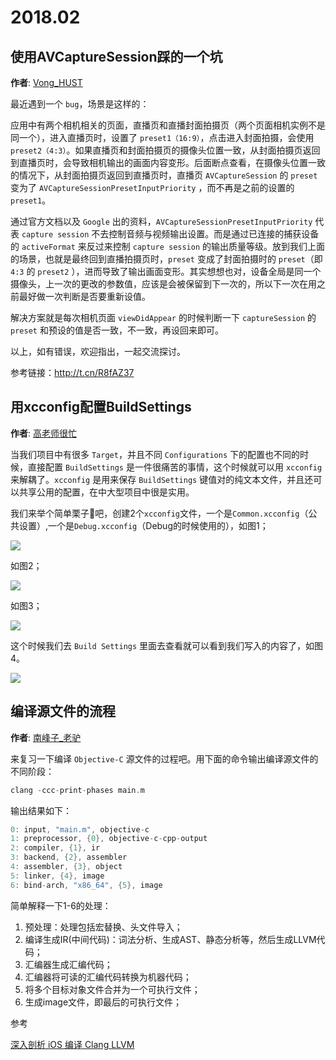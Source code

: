 # 2018.02

使用AVCaptureSession踩的一个坑
--------
**作者**: [Vong_HUST](https://weibo.com/VongLo)

最近遇到一个 `bug`，场景是这样的：

应用中有两个相机相关的页面，直播页和直播封面拍摄页（两个页面相机实例不是同一个），进入直播页时，设置了 `preset1（16:9）`，点击进入封面拍摄，会使用 `preset2（4:3）`。如果直播页和封面拍摄页的摄像头位置一致，从封面拍摄页返回到直播页时，会导致相机输出的画面内容变形。后面断点查看，在摄像头位置一致的情况下，从封面拍摄页返回到直播页时，直播页 `AVCaptureSession` 的 `preset` 变为了 `AVCaptureSessionPresetInputPriority` ，而不再是之前的设置的 `preset1`。

通过官方文档以及 `Google` 出的资料，`AVCaptureSessionPresetInputPriority` 代表 `capture session` 不去控制音频与视频输出设置。而是通过已连接的捕获设备的 `activeFormat` 来反过来控制 `capture session` 的输出质量等级。放到我们上面的场景，也就是最终回到直播拍摄页时，`preset` 变成了封面拍摄时的 `preset`（即 `4:3` 的 `preset2` ），进而导致了输出画面变形。其实想想也对，设备全局是同一个摄像头，上一次的更改的参数值，应该是会被保留到下一次的，所以下一次在用之前最好做一次判断是否要重新设值。

解决方案就是每次相机页面 `viewDidAppear` 的时候判断一下 `captureSession` 的 `preset` 和预设的值是否一致，不一致，再设回来即可。

以上，如有错误，欢迎指出，一起交流探讨。

参考链接：http://t.cn/R8fAZ37

用xcconfig配置BuildSettings
--------
**作者**: [高老师很忙](https://weibo.com/517082456)

当我们项目中有很多 `Target`，并且不同 `Configurations` 下的配置也不同的时候，直接配置 `BuildSettings` 是一件很痛苦的事情，这个时候就可以用 `xcconfig` 来解耦了。`xcconfig` 是用来保存 `BuildSettings` 键值对的纯文本文件，并且还可以共享公用的配置，在中大型项目中很是实用。

我们来举个简单栗子🌰吧，创建2个`xcconfig`文件，一个是`Common.xcconfig`（公共设置）,一个是`Debug.xcconfig`（Debug的时候使用的），如图1；

![](https://github.com/southpeak/iOS-tech-set/blob/master/images/2018/01/21-1-1.JPG?raw=true)

如图2；

![](https://github.com/southpeak/iOS-tech-set/blob/master/images/2018/01/21-1-2.JPG?raw=true)

如图3；

![](https://github.com/southpeak/iOS-tech-set/blob/master/images/2018/01/21-1-3.JPG?raw=true)

这个时候我们去 `Build Settings` 里面去查看就可以看到我们写入的内容了，如图4。

![](https://github.com/southpeak/iOS-tech-set/blob/master/images/2018/01/21-1-4.JPG?raw=true)

编译源文件的流程
--------
**作者**: [南峰子_老驴](https://weibo.com/touristdiary)

来复习一下编译 `Objective-C` 源文件的过程吧。用下面的命令输出编译源文件的不同阶段：

```c
clang -ccc-print-phases main.m
```

输出结果如下：

```c
0: input, "main.m", objective-c
1: preprocessor, {0}, objective-c-cpp-output
2: compiler, {1}, ir
3: backend, {2}, assembler
4: assembler, {3}, object
5: linker, {4}, image
6: bind-arch, "x86_64", {5}, image
```

简单解释一下1-6的处理：

1. 预处理：处理包括宏替换、头文件导入；
2. 编译生成IR(中间代码)：词法分析、生成AST、静态分析等，然后生成LLVM代码；
3. 汇编器生成汇编代码；
4. 汇编器将可读的汇编代码转换为机器代码；
5. 将多个目标对象文件合并为一个可执行文件；
6. 生成image文件，即最后的可执行文件；

参考 

[深入剖析 iOS 编译 Clang LLVM ](https://github.com/ming1016/study/wiki/%E6%B7%B1%E5%85%A5%E5%89%96%E6%9E%90-iOS-%E7%BC%96%E8%AF%91-Clang---LLVM)

